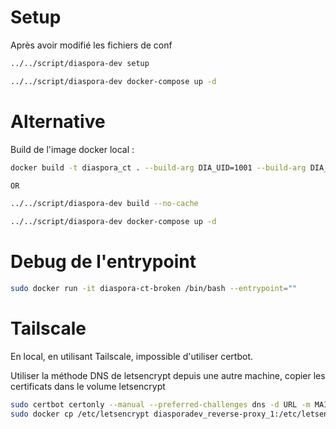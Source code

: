 # Setup
Après avoir modifié les fichiers de conf

```bash
../../script/diaspora-dev setup

../../script/diaspora-dev docker-compose up -d
```

# Alternative

Build de l'image docker local : 

```bash
docker build -t diaspora_ct . --build-arg DIA_UID=1001 --build-arg DIA_GID=1001

OR

../../script/diaspora-dev build --no-cache
```

```bash
../../script/diaspora-dev docker-compose up -d
```

# Debug de l'entrypoint

```bash
sudo docker run -it diaspora-ct-broken /bin/bash --entrypoint=""
```

# Tailscale

En local, en utilisant Tailscale, impossible d'utiliser certbot.

Utiliser la méthode DNS de letsencrypt depuis une autre machine, copier les certificats dans le volume letsencrypt

```bash
sudo certbot certonly --manual --preferred-challenges dns -d URL -m MAIL@DN.COM --agree-tos
sudo docker cp /etc/letsencrypt diasporadev_reverse-proxy_1:/etc/letsencrypt
``` 
